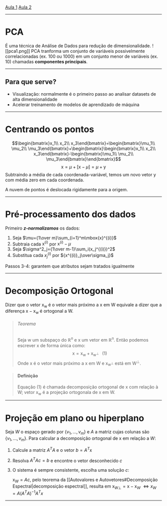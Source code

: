 [Aula 1](https://www.youtube.com/watch?v=hlaLh-chsyE)
[Aula 2](https://www.youtube.com/watch?v=UCuKFbxvRT4)

---
# PCA
É uma técnica de Análise de Dados para redução de dimensionalidade.
![[pca1.png]]
PCA tranforma um conjunto de variáveis possivelmente correlacionadas (ex. 100 ou 1000) em um conjunto menor de variáveis (ex. 10) chamadas **componentes principais**.

---
## Para que serve?
+ Visualização: normalmente é o primeiro passo ao analisar datasets de alta dimensionalidade
+ Acelerar treinamento de modelos de aprendizado de máquina

---
# Centrando os pontos
$$\begin{bmatrix}x_1\\ x_2\\ x_3\end{bmatrix}=\begin{bmatrix}\mu_1\\ \mu_2\\ \mu_3\end{bmatrix}+\begin{bmatrix}\begin{bmatrix}x_1\\ x_2\\ x_3\end{bmatrix}-\begin{bmatrix}\mu_1\\ \mu_2\\ \mu_3\end{bmatrix}\end{bmatrix}$$
$$\mbox{x}=\mu+[\mbox{x}-\mu]=\mu+\mbox{y}$$
Subtraindo a média de cada coordenada-variável, temos um novo vetor $\mbox{y}$ com média zero em cada coordenada.

A nuvem de pontos é deslocada rigidamente para a origem.

---
# Pré-processamento dos dados
Primeiro ***z-normalizamos*** os dados:
1. Seja $\mu={1\over m}\sum_{i=1}^m\mbox{x}^{(i)}$
2. Subtraia cada $\mbox{x}^{(i)}$ por $\mbox{x}^{(i)}-\mu$
3. Seja $\sigma^2_j={1\over m-1}\sum_i(x_j^{(i)})^2$
4. Substitua cada $x_j^{(i)}$ por ${x^{(i)}_j\over\sigma_j}$

Passos 3-4: garantem que atributos sejam tratados igualmente

---
# Decomposição Ortogonal
Dizer que o vetor $\mbox{x}_\mbox{w}$ é o vetor mais próximo a $\mbox{x}$ em $\mbox{W}$ equivale a dizer que a diferença $\mbox{x}-\mbox{x}_\mbox{w}$ é ortogonal a $\mbox{W}$.

>###### Teorema
>Seja $\mbox{w}$ um subspaço do $\mathbb{R}^n$ e $\mbox{x}$ um vetor em $\mathbb{R}^n$. Então podemos escrever $\mbox{x}$ de forma única como:
>$$\mbox{x}=\mbox{x}_\mbox{w}+\mbox{x}_{\mbox{w}^\bot}\;\;\;(1)$$
>Onde $\mbox{x}$ é o vetor mais próximo a $\mbox{x}$ em $\mbox{W}$ e $\mbox{x}_{\mbox{w}^\bot}$ está em $\mbox{W}^\bot$.

>#### Definição
>Equação $(1)$ é chamada decomposição ortogonal de $\mbox{x}$ com relação à $\mbox{W}$; vetor $\mbox{x}_\mbox{w}$ é a projeção ortogonala de $\mbox{x}$ em $\mbox{W}$.

---
# Projeção em plano ou hiperplano
Seja $W$ o espaço gerado por $\{v_1,\ldots,v_m\}$ e $A$ a matriz cujas colunas são $\{v_1,\ldots,v_m\}$. Para calcular a decomposição ortogonal de $\mbox{x}$ em relação a $W$:
1. Calcule a matriz $A^TA$ e o vetor $b=A^T\mbox{x}$
2. Resolva $A^TAc=b$ e encontre o vetor desconhecido $c$
3. O sistema é sempre consistente, escolha uma solução $c$:
	
	$\mbox{x}_W=Ac$,  pelo teorema da [[Autovalores e Autovetores#Decomposição Espectral|decomposição espectral]], resulta em $\mbox{x}_{W\bot}=\mbox{x}-\mbox{x}_W$
	$\iff x_W=A(A^TA)^{-1}A^Tx$
	
---
 
